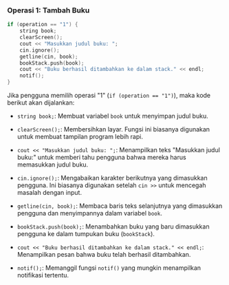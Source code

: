 ### Operasi 1: Tambah Buku
```cpp
if (operation == "1") {
    string book;
    clearScreen();
    cout << "Masukkan judul buku: ";
    cin.ignore();
    getline(cin, book);
    bookStack.push(book);
    cout << "Buku berhasil ditambahkan ke dalam stack." << endl;
    notif();
}
```

Jika pengguna memilih operasi "1" (`if (operation == "1")`), maka kode berikut akan dijalankan:

- `string book;`: Membuat variabel `book` untuk menyimpan judul buku.

- `clearScreen();`: Membersihkan layar. Fungsi ini biasanya digunakan untuk membuat tampilan program lebih rapi.

- `cout << "Masukkan judul buku: ";`: Menampilkan teks "Masukkan judul buku:" untuk memberi tahu pengguna bahwa mereka harus memasukkan judul buku.

- `cin.ignore();`: Mengabaikan karakter berikutnya yang dimasukkan pengguna. Ini biasanya digunakan setelah `cin >>` untuk mencegah masalah dengan input.

- `getline(cin, book);`: Membaca baris teks selanjutnya yang dimasukkan pengguna dan menyimpannya dalam variabel `book`.

- `bookStack.push(book);`: Menambahkan buku yang baru dimasukkan pengguna ke dalam tumpukan buku (`bookStack`).

- `cout << "Buku berhasil ditambahkan ke dalam stack." << endl;`: Menampilkan pesan bahwa buku telah berhasil ditambahkan.

- `notif();`: Memanggil fungsi `notif()` yang mungkin menampilkan notifikasi tertentu.